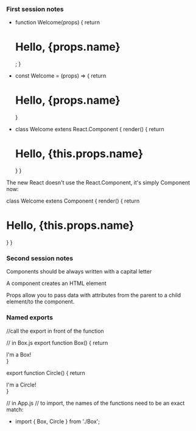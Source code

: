 ### First session notes

- function Welcome(props) {
  return <h1>Hello, {props.name}</h1>;
  }

- const Welcome = (props) => {
  return <h1>Hello, {props.name}</h1>
  }

- class Welcome extens React.Component {
  render() {
  return <h1>Hello, {this.props.name}</h1>
  }
  }

The new React doesn't use the React.Component, it's simply Component now:

class Welcome extens Component {
render() {
return <h1>Hello, {this.props.name}</h1>
}
}

### Second session notes

Components should be always written with a capital letter

A component creates an HTML element

Props allow you to pass data with attributes from the parent to a child element/to the component.

### Named exports

//call the export in front of the function

// in Box.js
export function Box() {
return <div>I'm a Box!</div>
}

export function Circle() {
return <div>I'm a Circle!</div>
}

// in App.js
// to import, the names of the functions need to be an exact match:

- import { Box, Circle } from './Box';
